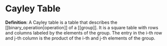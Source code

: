 # Cayley Table
**Definition**: A Cayley table is a table that describes the [[binary_operation|operation]] of a [[group]]. It is a square table with rows and columns labeled by the elements of the group. The entry in the i-th row and j-th column is the product of the i-th and j-th elements of the group.